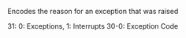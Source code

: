 Encodes the reason for an exception that was raised

31: 0: Exceptions, 1: Interrupts
30-0: Exception Code